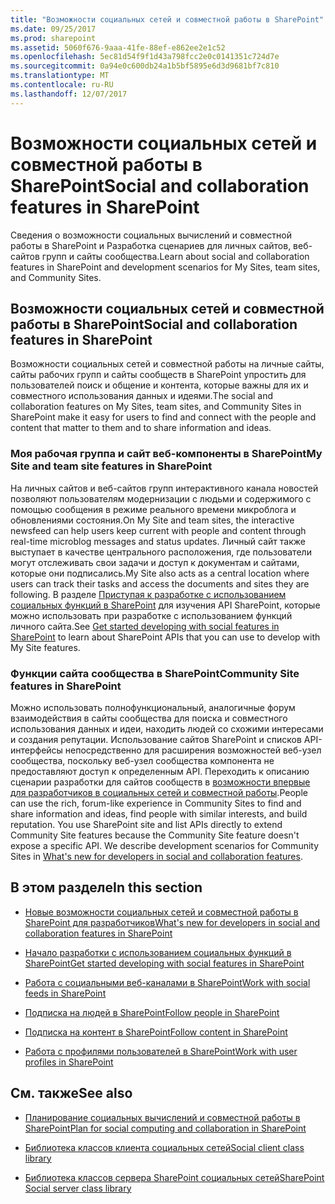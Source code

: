 ```yaml
---
title: "Возможности социальных сетей и совместной работы в SharePoint"
ms.date: 09/25/2017
ms.prod: sharepoint
ms.assetid: 5060f676-9aaa-41fe-88ef-e862ee2e1c52
ms.openlocfilehash: 5ec81d54f9f1d43a798fcc2e0c0141351c724d7e
ms.sourcegitcommit: 0a94e0c600db24a1b5bf5895e6d3d9681bf7c810
ms.translationtype: MT
ms.contentlocale: ru-RU
ms.lasthandoff: 12/07/2017
---
```

# <a name="social-and-collaboration-features-in-sharepoint"></a><span data-ttu-id="5557f-102">Возможности социальных сетей и совместной работы в SharePoint</span><span class="sxs-lookup"><span data-stu-id="5557f-102">Social and collaboration features in SharePoint</span></span>
<span data-ttu-id="5557f-103">Сведения о возможности социальных вычислений и совместной работы в SharePoint и Разработка сценариев для личных сайтов, веб-сайтов групп и сайты сообщества.</span><span class="sxs-lookup"><span data-stu-id="5557f-103">Learn about social and collaboration features in SharePoint and development scenarios for My Sites, team sites, and Community Sites.</span></span>
## <a name="social-and-collaboration-features-in-sharepoint"></a><span data-ttu-id="5557f-104">Возможности социальных сетей и совместной работы в SharePoint</span><span class="sxs-lookup"><span data-stu-id="5557f-104">Social and collaboration features in SharePoint</span></span>

<span data-ttu-id="5557f-105">Возможности социальных сетей и совместной работы на личные сайты, сайты рабочих групп и сайты сообществ в SharePoint упростить для пользователей поиск и общение и контента, которые важны для их и совместного использования данных и идеями.</span><span class="sxs-lookup"><span data-stu-id="5557f-105">The social and collaboration features on My Sites, team sites, and Community Sites in SharePoint make it easy for users to find and connect with the people and content that matter to them and to share information and ideas.</span></span>
  
    
    

### <a name="my-site-and-team-site-features-in-sharepoint"></a><span data-ttu-id="5557f-106">Моя рабочая группа и сайт веб-компоненты в SharePoint</span><span class="sxs-lookup"><span data-stu-id="5557f-106">My Site and team site features in SharePoint</span></span>
<span data-ttu-id="5557f-107"><a name="bkmk_Social"> </a></span><span class="sxs-lookup"><span data-stu-id="5557f-107"></span></span>

<span data-ttu-id="5557f-108">На личных сайтов и веб-сайтов групп интерактивного канала новостей позволяют пользователям модернизации с людьми и содержимого с помощью сообщения в режиме реального времени микроблога и обновлениями состояния.</span><span class="sxs-lookup"><span data-stu-id="5557f-108">On My Site and team sites, the interactive newsfeed can help users keep current with people and content through real-time microblog messages and status updates.</span></span> <span data-ttu-id="5557f-109">Личный сайт также выступает в качестве центрального расположения, где пользователи могут отслеживать свои задачи и доступ к документам и сайтами, которые они подписались.</span><span class="sxs-lookup"><span data-stu-id="5557f-109">My Site also acts as a central location where users can track their tasks and access the documents and sites they are following.</span></span> <span data-ttu-id="5557f-110">В разделе [Приступая к разработке с использованием социальных функций в SharePoint](get-started-developing-with-social-features-in-sharepoint.md) для изучения API SharePoint, которые можно использовать при разработке с использованием функций личного сайта.</span><span class="sxs-lookup"><span data-stu-id="5557f-110">See  [Get started developing with social features in SharePoint](get-started-developing-with-social-features-in-sharepoint.md) to learn about SharePoint APIs that you can use to develop with My Site features.</span></span>
  
    
    

### <a name="community-site-features-in-sharepoint"></a><span data-ttu-id="5557f-111">Функции сайта сообщества в SharePoint</span><span class="sxs-lookup"><span data-stu-id="5557f-111">Community Site features in SharePoint</span></span>
<span data-ttu-id="5557f-112"><a name="bkmk_Collab"> </a></span><span class="sxs-lookup"><span data-stu-id="5557f-112"></span></span>

<span data-ttu-id="5557f-p102">Можно использовать полнофункциональный, аналогичные форум взаимодействия в сайты сообщества для поиска и совместного использования данных и идеи, находить людей со схожими интересами и создания репутации. Использование сайтов SharePoint и списков API-интерфейсы непосредственно для расширения возможностей веб-узел сообщества, поскольку веб-узел сообщества компонента не предоставляют доступ к определенным API. Переходить к описанию сценарии разработки для сайтов сообществ в  [возможности впервые для разработчиков в социальных сетей и совместной работы](what-s-new-for-developers-in-social-and-collaboration-features-in-sharepoint-201.md#bkmk_Collab).</span><span class="sxs-lookup"><span data-stu-id="5557f-p102">People can use the rich, forum-like experience in Community Sites to find and share information and ideas, find people with similar interests, and build reputation. You use SharePoint site and list APIs directly to extend Community Site features because the Community Site feature doesn't expose a specific API. We describe development scenarios for Community Sites in  [What's new for developers in social and collaboration features](what-s-new-for-developers-in-social-and-collaboration-features-in-sharepoint-201.md#bkmk_Collab).</span></span>
  
    
    

## <a name="in-this-section"></a><span data-ttu-id="5557f-116">В этом разделе</span><span class="sxs-lookup"><span data-stu-id="5557f-116">In this section</span></span>
<span data-ttu-id="5557f-117"><a name="bkmk_InThisSection"> </a></span><span class="sxs-lookup"><span data-stu-id="5557f-117"></span></span>


-  [<span data-ttu-id="5557f-118">Новые возможности социальных сетей и совместной работы в SharePoint для разработчиков</span><span class="sxs-lookup"><span data-stu-id="5557f-118">What's new for developers in social and collaboration features in SharePoint</span></span>](what-s-new-for-developers-in-social-and-collaboration-features-in-sharepoint-201.md)
    
  
-  [<span data-ttu-id="5557f-119">Начало разработки с использованием социальных функций в SharePoint</span><span class="sxs-lookup"><span data-stu-id="5557f-119">Get started developing with social features in SharePoint</span></span>](get-started-developing-with-social-features-in-sharepoint.md)
    
  
-  [<span data-ttu-id="5557f-120">Работа с социальными веб-каналами в SharePoint</span><span class="sxs-lookup"><span data-stu-id="5557f-120">Work with social feeds in SharePoint</span></span>](work-with-social-feeds-in-sharepoint.md)
    
  
-  [<span data-ttu-id="5557f-121">Подписка на людей в SharePoint</span><span class="sxs-lookup"><span data-stu-id="5557f-121">Follow people in SharePoint</span></span>](follow-people-in-sharepoint.md)
    
  
-  [<span data-ttu-id="5557f-122">Подписка на контент в SharePoint</span><span class="sxs-lookup"><span data-stu-id="5557f-122">Follow content in SharePoint</span></span>](follow-content-in-sharepoint.md)
    
  
-  [<span data-ttu-id="5557f-123">Работа с профилями пользователей в SharePoint</span><span class="sxs-lookup"><span data-stu-id="5557f-123">Work with user profiles in SharePoint</span></span>](work-with-user-profiles-in-sharepoint.md)
    
  

## <a name="see-also"></a><span data-ttu-id="5557f-124">См. также</span><span class="sxs-lookup"><span data-stu-id="5557f-124">See also</span></span>
<span data-ttu-id="5557f-125"><a name="bk_addresources"> </a></span><span class="sxs-lookup"><span data-stu-id="5557f-125"></span></span>


-  [<span data-ttu-id="5557f-126">Планирование социальных вычислений и совместной работы в SharePoint</span><span class="sxs-lookup"><span data-stu-id="5557f-126">Plan for social computing and collaboration in SharePoint</span></span>](http://technet.microsoft.com/en-us/library/ee662531%28v=office.15%29)
    
  
-  [<span data-ttu-id="5557f-127">Библиотека классов клиента социальных сетей</span><span class="sxs-lookup"><span data-stu-id="5557f-127">Social client class library</span></span>](http://msdn.microsoft.com/library/9cc3f70c-78ac-4d2d-b46e-77522ee5d937%28Office.15%29.aspx)
    
  
-  [<span data-ttu-id="5557f-128">Библиотека классов сервера SharePoint социальных сетей</span><span class="sxs-lookup"><span data-stu-id="5557f-128">SharePoint Social server class library</span></span>](http://msdn.microsoft.com/library/87c5118c-ac0e-4bd9-a75f-7452a9eb0e41%28Office.15%29.aspx)
    
  

  
    
    

